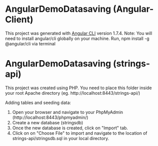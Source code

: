 # AngularDemoDatasaving (Angular-Client)

This project was generated with [Angular CLI](https://github.com/angular/angular-cli) version 1.7.4.
Note: You will need to install angular/cli globally on your machine.
    Run, npm install -g @angular/cli via terminal

# AngularDemoDatasaving (strings-api)

This project was created using PHP. You need to place this folder inside your root Apache directory (eg. http://localhost:8443/strings-api/)

Adding tables and seeding data:
1. Open your browser and navigate to your PhpMyAdmin (http://localhost:8443/phpmyadmin/)
2. Create a new database (stringsdb)
3. Once the new database is created, click on "Import" tab.
4. Click on on "Choose File" to import and navigate to the location of strings-api/stringsdb.sql in your local directory.